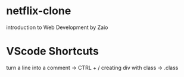 # netflix-clone
 introduction to Web Development by Zaio


# VScode Shortcuts
 turn a line into a comment -> CTRL + /
 creating div with class -> .class